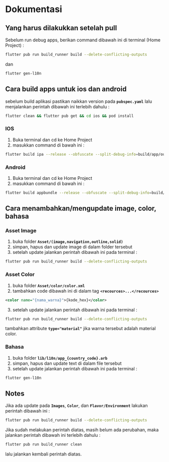 # Dokumentasi
## Yang harus dilakukkan setelah pull
Sebelum run debug apps, berikan command dibawah ini di terminal (Home Project) :
```sh
flutter pub run build_runner build --delete-conflicting-outputs
```
dan
```sh
flutter gen-l10n 
```

## Cara build apps untuk ios dan android
sebelum build aplikasi pastikan naikkan version pada **`pubspec.yaml`** lalu menjalankan perintah dibawah ini terlebih dahulu :
```sh
flutter clean && flutter pub get && cd ios && pod install
```
### IOS
1. Buka terminal dan cd ke Home Project
2. masukkan command di bawah ini :
```sh
flutter build ipa --release --obfuscate --split-debug-info=build/app/outputs/obfuscating --export-options-plist=ios/ExportOption.plist
```
### Android
1. Buka terminal dan cd ke Home Project
2. masukkan command di bawah ini :
```sh
flutter build appbundle --release --obfuscate --split-debug-info=build/app/outputs/obfuscating
```

## Cara menambahkan/mengupdate image, color, bahasa
### Asset Image
1. buka folder **`Asset/(image,navigation,outline,solid)`**
2. simpan, hapus dan update image di dalam folder tersebut
3. setelah update jalankan perintah dibawah ini pada terminal :
```sh
flutter pub run build_runner build --delete-conflicting-outputs
```

### Asset Color
1. buka folder **`Asset/color/color.xml`**
2. tambahkan code dibawah ini di dalam tag **`<recources>...</recources>`**
```xml
<color name="{nama_warna}">{kode_hex}</color>
```
3. setelah update jalankan perintah dibawah ini pada terminal :
```sh
flutter pub run build_runner build --delete-conflicting-outputs
```
tambahkan attribute **`type="material"`** jika warna tersebut adalah material color.

### Bahasa
1. buka folder **`lib/l10n/app_{country_code}.arb`**
2. simpan, hapus dan update text di dalam file tersebut
3. setelah update jalankan perintah dibawah ini pada terminal :
```sh
flutter gen-l10n 
```

## Notes
Jika ada update pada **`Images`**, **`Color`**, dan **`Flavor/Environment`** lakukan perintah dibawah ini :
```sh
flutter pub run build_runner build --delete-conflicting-outputs
```
Jika sudah melakukan perintah diatas, masih belum ada perubahan, maka jalankan perintah dibawah ini terlebih dahulu :
```sh
flutter pub run build_runner clean
```
lalu jalankan kembali perintah diatas.